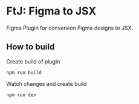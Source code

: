 # FtJ: Figma to JSX

Figma Plugin for conversion Figma designs to JSX.

## How to build

Create build of plugin

```
npm run build
```

Watch changes and create build

```
npm run dev
```
